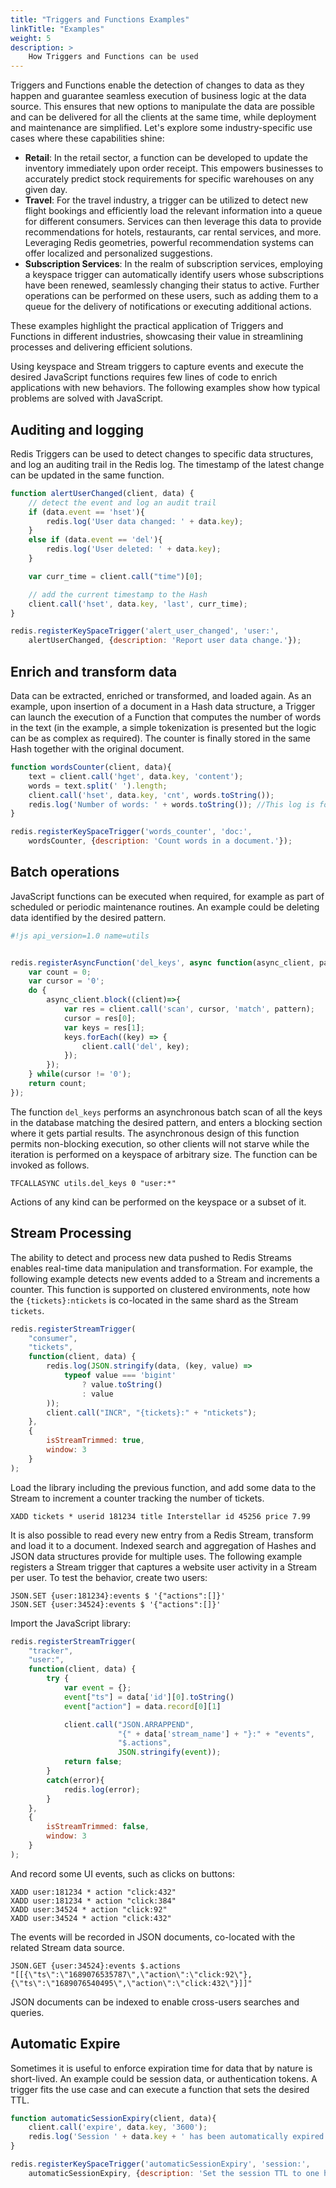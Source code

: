 ```yaml
---
title: "Triggers and Functions Examples"
linkTitle: "Examples"
weight: 5
description: >
    How Triggers and Functions can be used
---
```


Triggers and Functions enable the detection of changes to data as they happen and guarantee seamless execution of business logic at the data source. This ensures that new options to manipulate the data are possible and can be delivered for all the clients at the same time, while deployment and maintenance are simplified. Let's explore some industry-specific use cases where these capabilities shine:

- **Retail**: In the retail sector, a function can be developed to update the inventory immediately upon order receipt. This empowers businesses to accurately predict stock requirements for specific warehouses on any given day.
- **Travel**: For the travel industry, a trigger can be utilized to detect new flight bookings and efficiently load the relevant information into a queue for different consumers. Services can then leverage this data to provide recommendations for hotels, restaurants, car rental services, and more. Leveraging Redis geometries, powerful recommendation systems can offer localized and personalized suggestions.
- **Subscription Services**: In the realm of subscription services, employing a keyspace trigger can automatically identify users whose subscriptions have been renewed, seamlessly changing their status to active. Further operations can be performed on these users, such as adding them to a queue for the delivery of notifications or executing additional actions.

These examples highlight the practical application of Triggers and Functions in different industries, showcasing their value in streamlining processes and delivering efficient solutions. 

Using keyspace and Stream triggers to capture events and execute the desired JavaScript functions requires few lines of code to enrich applications with new behaviors. The following examples show how typical problems are solved with JavaScript.


## Auditing and logging

Redis Triggers can be used to detect changes to specific data structures, and log an auditing trail in the Redis log. The timestamp of the latest change can be updated in the same function.

```javascript
function alertUserChanged(client, data) {
    // detect the event and log an audit trail
    if (data.event == 'hset'){
        redis.log('User data changed: ' + data.key);
    }
    else if (data.event == 'del'){
        redis.log('User deleted: ' + data.key);
    }

    var curr_time = client.call("time")[0];

    // add the current timestamp to the Hash
    client.call('hset', data.key, 'last', curr_time);
}

redis.registerKeySpaceTrigger('alert_user_changed', 'user:', 
    alertUserChanged, {description: 'Report user data change.'});
```


## Enrich and transform data

Data can be extracted, enriched or transformed, and loaded again. As an example, upon insertion of a document in a Hash data structure, a Trigger can launch the execution of a Function that computes the number of words in the text (in the example, a simple tokenization is presented but the logic can be as complex as required). The counter is finally stored in the same Hash together with the original document. 

```javascript
function wordsCounter(client, data){
    text = client.call('hget', data.key, 'content');
    words = text.split(' ').length;
    client.call('hset', data.key, 'cnt', words.toString());
    redis.log('Number of words: ' + words.toString()); //This log is for demo purposes, be aware of spamming the log file in production
}

redis.registerKeySpaceTrigger('words_counter', 'doc:', 
    wordsCounter, {description: 'Count words in a document.'});
```


## Batch operations

JavaScript functions can be executed when required, for example as part of scheduled or periodic maintenance routines. An example could be deleting data identified by the desired pattern. 


```javascript
#!js api_version=1.0 name=utils


redis.registerAsyncFunction('del_keys', async function(async_client, pattern){
    var count = 0;
    var cursor = '0';
    do {
        async_client.block((client)=>{
            var res = client.call('scan', cursor, 'match', pattern);
            cursor = res[0];
            var keys = res[1];
            keys.forEach((key) => {
                client.call('del', key);
            });
        });
    } while(cursor != '0');
    return count;
});
```

The function `del_keys` performs an asynchronous batch scan of all the keys in the database matching the desired pattern, and enters a blocking section where it gets partial results. The asynchronous design of this function permits non-blocking execution, so other clients will not starve while the iteration is performed on a keyspace of arbitrary size. The function can be invoked as follows.

```text
TFCALLASYNC utils.del_keys 0 "user:*"
```

Actions of any kind can be performed on the keyspace or a subset of it.


## Stream Processing

The ability to detect and process new data pushed to Redis Streams enables real-time data manipulation and transformation. For example, the following example detects new events added to a Stream and increments a counter. This function is supported on clustered environments, note how the `{tickets}:ntickets` is co-located in the same shard as the Stream `tickets`.


```javascript
redis.registerStreamTrigger(
    "consumer", 
    "tickets", 
    function(client, data) {
        redis.log(JSON.stringify(data, (key, value) =>
            typeof value === 'bigint'
                ? value.toString()
                : value 
        ));
        client.call("INCR", "{tickets}:" + "ntickets");
    }, 
    {
        isStreamTrimmed: true,
        window: 3   
    }
);
```

Load the library including the previous function, and add some data to the Stream to increment a counter tracking the number of tickets.

```
XADD tickets * userid 181234 title Interstellar id 45256 price 7.99
```

It is also possible to read every new entry from a Redis Stream, transform and load it to a document. Indexed search and aggregation of Hashes and JSON data structures provide for multiple uses. The following example registers a Stream trigger that captures a website user activity in a Stream per user.  To test the behavior, create two users:

```
JSON.SET {user:181234}:events $ '{"actions":[]}'
JSON.SET {user:34524}:events $ '{"actions":[]}'
```

Import the JavaScript library:

```javascript
redis.registerStreamTrigger(
    "tracker", 
    "user:", 
    function(client, data) {
        try {
            var event = {};
            event["ts"] = data['id'][0].toString()
            event["action"] = data.record[0][1]

            client.call("JSON.ARRAPPEND", 
                        "{" + data['stream_name'] + "}:" + "events", 
                        "$.actions", 
                        JSON.stringify(event));
            return false;
        }
        catch(error){
            redis.log(error);
        }
    }, 
    {
        isStreamTrimmed: false,
        window: 3   
    }
);
```

And record some UI events, such as clicks on buttons:

```
XADD user:181234 * action "click:432"
XADD user:181234 * action "click:384"
XADD user:34524 * action "click:92"
XADD user:34524 * action "click:432"
```

The events will be recorded in JSON documents, co-located with the related Stream data source.

```
JSON.GET {user:34524}:events $.actions
"[[{\"ts\":\"1689076535787\",\"action\":\"click:92\"},{\"ts\":\"1689076540495\",\"action\":\"click:432\"}]]"
```

JSON documents can be indexed to enable cross-users searches and queries.


## Automatic Expire

Sometimes it is useful to enforce expiration time for data that by nature is short-lived. An example could be session data, or authentication tokens. A trigger fits the use case and can execute a function that sets the desired TTL.


```javascript
function automaticSessionExpiry(client, data){
    client.call('expire', data.key, '3600');
    redis.log('Session ' + data.key + ' has been automatically expired'); //This log is for demo purposes, be aware of spamming the log file in production
}

redis.registerKeySpaceTrigger('automaticSessionExpiry', 'session:', 
    automaticSessionExpiry, {description: 'Set the session TTL to one hour.'});
```
